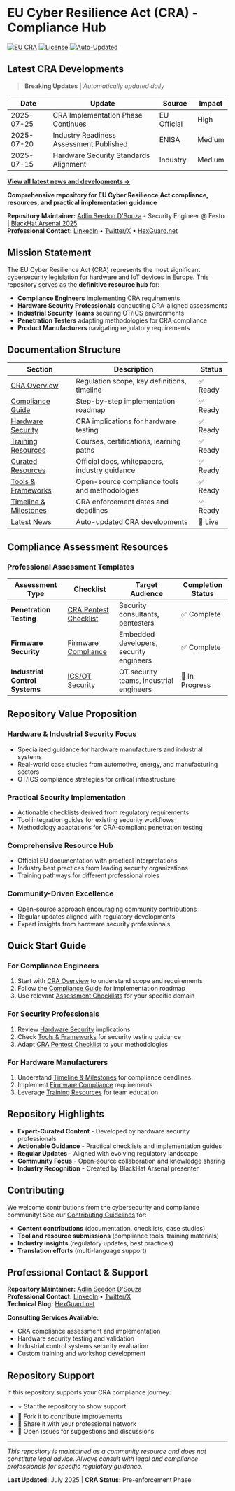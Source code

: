 # EU Cyber Resilience Act (CRA) - Compliance Hub

[![EU CRA](https://img.shields.io/badge/EU-Cyber%20Resilience%20Act-003399?style=for-the-badge&logo=european-union&logoColor=white)](https://eur-lex.europa.eu/legal-content/EN/TXT/?uri=CELEX:52022PC0454)
[![License](https://img.shields.io/badge/license-MIT-white?style=for-the-badge&logo=opensourceinitiative&logoColor=white)](LICENSE)
[![Auto-Updated](https://img.shields.io/badge/content-auto--updated-white?style=for-the-badge&logo=github-actions&logoColor=white)](#latest-cra-developments)

## Latest CRA Developments

> **Breaking Updates** | *Automatically updated daily*

| Date | Update | Source | Impact |
|------|--------|--------|---------|
| 2025-07-25 | CRA Implementation Phase Continues | EU Official | High |
| 2025-07-20 | Industry Readiness Assessment Published | ENISA | Medium |
| 2025-07-15 | Hardware Security Standards Alignment | Industry | Medium |

**[View all latest news and developments →](docs/news-updates.md)**

**Comprehensive repository for EU Cyber Resilience Act compliance, resources, and practical implementation guidance**

**Repository Maintainer:** [Adlin Seedon D'Souza](https://github.com/seedon198) - Security Engineer @ Festo | [BlackHat Arsenal 2025](https://www.blackhat.com/sector/2025/arsenal/schedule/presenters.html#adlin-dsouza-51174)  
**Professional Contact:** [LinkedIn](https://www.linkedin.com/in/seedon) • [Twitter/X](https://x.com/SeedonD) • [HexGuard.net](https://hexguard.net)

## Mission Statement

The EU Cyber Resilience Act (CRA) represents the most significant cybersecurity legislation for hardware and IoT devices in Europe. This repository serves as the **definitive resource hub** for:

- **Compliance Engineers** implementing CRA requirements
- **Hardware Security Professionals** conducting CRA-aligned assessments  
- **Industrial Security Teams** securing OT/ICS environments
- **Penetration Testers** adapting methodologies for CRA compliance
- **Product Manufacturers** navigating regulatory requirements

## Documentation Structure

| Section | Description | Status |
|---------|-------------|--------|
| [CRA Overview](docs/overview.md) | Regulation scope, key definitions, timeline | ✅ Ready |
| [Compliance Guide](docs/compliance.md) | Step-by-step implementation roadmap | ✅ Ready |
| [Hardware Security](docs/hardware.md) | CRA implications for hardware testing | ✅ Ready |
| [Training Resources](docs/training.md) | Courses, certifications, learning paths | ✅ Ready |
| [Curated Resources](docs/resources.md) | Official docs, whitepapers, industry guidance | ✅ Ready |
| [Tools & Frameworks](docs/tools.md) | Open-source compliance tools and methodologies | ✅ Ready |
| [Timeline & Milestones](docs/timeline.md) | CRA enforcement dates and deadlines | ✅ Ready |
| [Latest News](docs/news-updates.md) | Auto-updated CRA developments | 🔄 Live |

## Compliance Assessment Resources

### Professional Assessment Templates

| Assessment Type | Checklist | Target Audience | Completion Status |
|----------------|-----------|-----------------|-------------------|
| **Penetration Testing** | [CRA Pentest Checklist](checklists/cra-pentest.md) | Security consultants, pentesters | ✅ Complete |
| **Firmware Security** | [Firmware Compliance](checklists/firmware.md) | Embedded developers, security engineers | ✅ Complete |
| **Industrial Control Systems** | [ICS/OT Security](checklists/ics.md) | OT security teams, industrial engineers | 🚧 In Progress |

## Repository Value Proposition

### **Hardware & Industrial Security Focus**
- Specialized guidance for hardware manufacturers and industrial systems
- Real-world case studies from automotive, energy, and manufacturing sectors
- OT/ICS compliance strategies for critical infrastructure

### **Practical Security Implementation**
- Actionable checklists derived from regulatory requirements
- Tool integration guides for existing security workflows
- Methodology adaptations for CRA-compliant penetration testing

### **Comprehensive Resource Hub**
- Official EU documentation with practical interpretations
- Industry best practices from leading security organizations
- Training pathways for different professional roles

### **Community-Driven Excellence**
- Open-source approach encouraging community contributions
- Regular updates aligned with regulatory developments
- Expert insights from hardware security professionals

## Quick Start Guide

### **For Compliance Engineers**
1. Start with [CRA Overview](docs/overview.md) to understand scope and requirements
2. Follow the [Compliance Guide](docs/compliance.md) for implementation roadmap
3. Use relevant [Assessment Checklists](checklists/) for your specific domain

### **For Security Professionals**
1. Review [Hardware Security](docs/hardware.md) implications
2. Check [Tools & Frameworks](docs/tools.md) for security testing guidance
3. Adapt [CRA Pentest Checklist](checklists/cra-pentest.md) to your methodologies

### **For Hardware Manufacturers**
1. Understand [Timeline & Milestones](docs/timeline.md) for compliance deadlines
2. Implement [Firmware Compliance](checklists/firmware.md) requirements
3. Leverage [Training Resources](docs/training.md) for team education

## Repository Highlights

- **Expert-Curated Content** - Developed by hardware security professionals
- **Actionable Guidance** - Practical checklists and implementation guides  
- **Regular Updates** - Aligned with evolving regulatory landscape
- **Community Focus** - Open-source collaboration and knowledge sharing
- **Industry Recognition** - Created by BlackHat Arsenal presenter

## Contributing

We welcome contributions from the cybersecurity and compliance community! See our [Contributing Guidelines](CONTRIBUTING.md) for:

- **Content contributions** (documentation, checklists, case studies)
- **Tool and resource submissions** (compliance tools, training materials)
- **Industry insights** (regulatory updates, best practices)
- **Translation efforts** (multi-language support)

## Professional Contact & Support

**Repository Maintainer:** [Adlin Seedon D'Souza](https://github.com/seedon198)  
**Professional Contact:** [LinkedIn](https://www.linkedin.com/in/seedon) • [Twitter/X](https://x.com/SeedonD)  
**Technical Blog:** [HexGuard.net](https://hexguard.net)  

**Consulting Services Available:**
- CRA compliance assessment and implementation
- Hardware security testing and validation
- Industrial control systems security evaluation
- Custom training and workshop development

## Repository Support

If this repository supports your CRA compliance journey:
- ⭐ Star the repository to show support
- 🔀 Fork it to contribute improvements  
- 📢 Share it with your professional network
- 💬 Open issues for suggestions and discussions

---

*This repository is maintained as a community resource and does not constitute legal advice. Always consult with legal and compliance professionals for specific regulatory guidance.*

**Last Updated:** July 2025 | **CRA Status:** Pre-enforcement Phase
